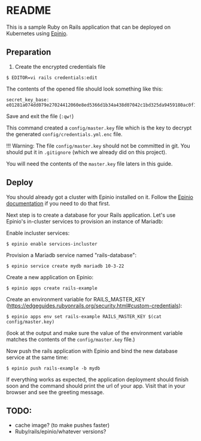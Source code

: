 # README

This is a sample Ruby on Rails application that can be deployed on Kubernetes
using [Epinio](https://github.com/epinio/epinio/).

## Preparation

1. Create the encrypted credentials file

```
$ EDITOR=vi rails credentials:edit
```

The contents of the opened file should look something like this:

```
secret_key_base: e01281a074dd079e27024412060e8ed5366d1b34a438d07042c1bd325da9459180ac0f1d365e654a7d8695d7b610fc1cee359d254d147283e3bee364bb668646
```

Save and exit the file (`:qw!`)

This command created a `config/master.key` file which is the key to decrypt the
generated `config/credentials.yml.enc` file.

!!! Warning: The file `config/master.key` should not be committed in git. You
should put it in `.gitignore` (which we already did on this project).

You will need the contents of the `master.key` file laters in this guide.

## Deploy

You should already got a cluster with Epinio installed on it. Follow the
[Epinio documentation](https://github.com/epinio/epinio/#quick-start) if you
need to do that first.

Next step is to create a database for your Rails application. Let's use Epinio's
in-cluster services to provision an instance of Mariadb:


Enable incluster services:
```
$ epinio enable services-incluster
```

Provision a Mariadb service named "rails-database":
```
$ epinio service create mydb mariadb 10-3-22
```

Create a new application on Epinio:
```
$ epinio apps create rails-example
```

Create an environment variable for RAILS_MASTER_KEY (https://edgeguides.rubyonrails.org/security.html#custom-credentials):

```
$ epinio apps env set rails-example RAILS_MASTER_KEY $(cat config/master.key)
```

(look at the output and make sure the value of the environment variable matches
the contents of the `config/master.key` file.)

Now push the rails application with Epinio and bind the new database service
at the same time:

```
$ epinio push rails-example -b mydb
```

If everything works as expected, the application deployment should finish soon
and the command should print the url of your app. Visit that in your browser
and see the greeting message.


##  TODO:

- cache image? (to make pushes faster)
- Ruby/rails/epinio/whatever versions?
